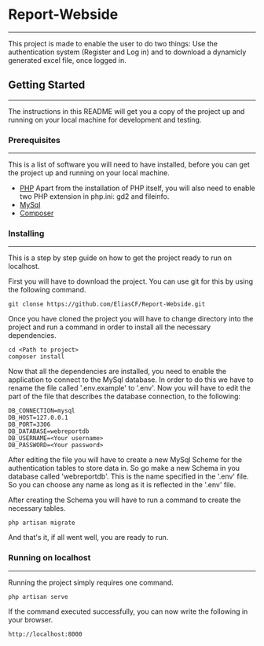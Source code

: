 # Report-Webside
---
This project is made to enable the user to do two things: Use the authentication system (Register and Log in) and to download a dynamicly generated excel file, once logged in.

## Getting Started
---
The instructions in this README will get you a copy of the project up and running on your local machine for development and testing.

### Prerequisites   
---
This is a list of software you will need to have installed, before you can get the project up and running on your local machine.

* [PHP](https://www.php.net/downloads.php)
Apart from the installation of PHP itself, you will also need to enable two PHP extension in php.ini: gd2 and fileinfo.
* [MySql](https://dev.mysql.com/downloads/)
* [Composer](https://getcomposer.org/download/)

### Installing
---
This is a step by step guide on how to get the project ready to run on localhost.

First you will have to download the project. You can use git for this by using the following command.

```
git clonse https://github.com/EliasCF/Report-Webside.git
```

Once you have cloned the project you will have to change directory into the project and run a command in order to install all the necessary dependencies.

```
cd <Path to project>
composer install
```

Now that all the dependencies are installed, you need to enable the application to connect to the MySql database. In order to do this we have to rename the file called '.env.example' to '.env'. Now you will have to edit the part of the file that describes the database connection, to the following:

```
DB_CONNECTION=mysql
DB_HOST=127.0.0.1
DB_PORT=3306
DB_DATABASE=webreportdb
DB_USERNAME=<Your username>
DB_PASSWORD=<Your password>
```

After editing the file you will have to create a new MySql Scheme for the authentication tables to store data in. So go make a new Schema in you database called 'webreportdb'. This is the name specified in the '.env' file. So you can choose any name as long as it is reflected in the '.env' file.

After creating the Schema you will have to run a command to create the necessary tables.

```
php artisan migrate
```

And that's it, if all went well, you are ready to run.

### Running on localhost
---
Running the project simply requires one command.

```
php artisan serve
```

If the command executed successfully, you can now write the following in your browser.

```
http://localhost:8000
```